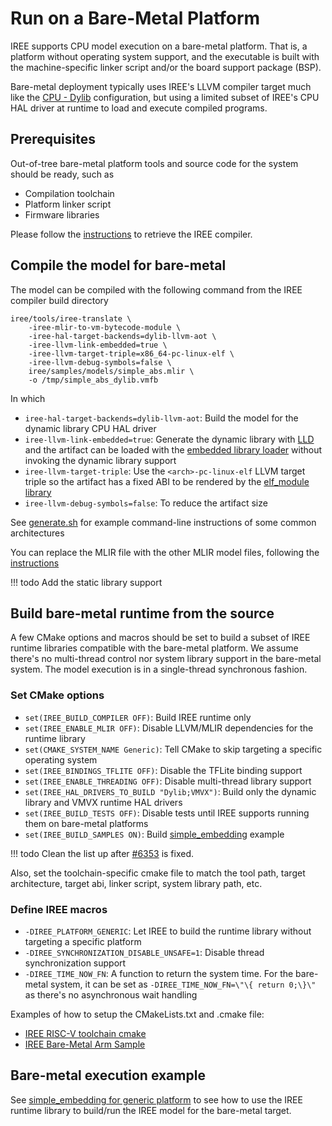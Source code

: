 # Run on a Bare-Metal Platform

IREE supports CPU model execution on a bare-metal platform. That is, a platform
without operating system support, and the executable is built with the
machine-specific linker script and/or the board support package (BSP).

Bare-metal deployment typically uses IREE's LLVM compiler target much like the
[CPU - Dylib](./cpu-dylib.md)
configuration, but using a limited subset of IREE's CPU HAL driver at runtime to
load and execute compiled programs.

## Prerequisites

Out-of-tree bare-metal platform tools and source code for the system should be
ready, such as

* Compilation toolchain
* Platform linker script
* Firmware libraries

Please follow the
[instructions](./cpu-dylib.md#get-compiler-for-cpu-native-instructions)
to retrieve the IREE compiler.

## Compile the model for bare-metal

The model can be compiled with the following command from the IREE compiler
build directory

``` shell hl_lines="3 4 5 6"
iree/tools/iree-translate \
    -iree-mlir-to-vm-bytecode-module \
    -iree-hal-target-backends=dylib-llvm-aot \
    -iree-llvm-link-embedded=true \
    -iree-llvm-target-triple=x86_64-pc-linux-elf \
    -iree-llvm-debug-symbols=false \
    iree/samples/models/simple_abs.mlir \
    -o /tmp/simple_abs_dylib.vmfb

```

In which

* `iree-hal-target-backends=dylib-llvm-aot`: Build the model for the dynamic
library CPU HAL driver
* `iree-llvm-link-embedded=true`: Generate the dynamic library with
[LLD](https://lld.llvm.org/) and the artifact can be loaded with the
[embedded library loader](https://github.com/google/iree/blob/main/iree/hal/local/loaders/embedded_library_loader.h)
without invoking the dynamic library support
* `iree-llvm-target-triple`: Use the `<arch>-pc-linux-elf` LLVM target triple so
the artifact has a fixed ABI to be rendered by the
[elf_module library](https://github.com/google/iree/tree/main/iree/hal/local/elf)
* `iree-llvm-debug-symbols=false`: To reduce the artifact size

See [generate.sh](https://github.com/google/iree/blob/main/iree/hal/local/elf/testdata/generate.sh)
for example command-line instructions of some common architectures

You can replace the MLIR file with the other MLIR model files, following the
[instructions](./cpu-dylib.md#compile-the-model)

!!! todo
    Add the static library support

## Build bare-metal runtime from the source

A few CMake options and macros should be set to build a subset of IREE runtime
libraries compatible with the bare-metal platform. We assume there's no
multi-thread control nor system library support in the bare-metal system. The
model execution is in a single-thread synchronous fashion.

### Set CMake options

* `set(IREE_BUILD_COMPILER OFF)`: Build IREE runtime only
* `set(IREE_ENABLE_MLIR OFF)`: Disable LLVM/MLIR dependencies for the runtime
library
* `set(CMAKE_SYSTEM_NAME Generic)`: Tell CMake to skip targeting a specific
operating system
* `set(IREE_BINDINGS_TFLITE OFF)`: Disable the TFLite binding support
* `set(IREE_ENABLE_THREADING OFF)`: Disable multi-thread library support
* `set(IREE_HAL_DRIVERS_TO_BUILD "Dylib;VMVX")`: Build only the dynamic library
and VMVX runtime HAL drivers
* `set(IREE_BUILD_TESTS OFF)`: Disable tests until IREE supports running them on
bare-metal platforms
* `set(IREE_BUILD_SAMPLES ON)`: Build
[simple_embedding](https://github.com/google/iree/tree/main/iree/samples/simple_embedding)
example

!!! todo
    Clean the list up after [#6353](https://github.com/google/iree/issues/6353)
    is fixed.

Also, set the toolchain-specific cmake file to match the tool path, target
architecture, target abi, linker script, system library path, etc.

### Define IREE macros

* `-DIREE_PLATFORM_GENERIC`: Let IREE to build the runtime library without
targeting a specific platform
* `-DIREE_SYNCHRONIZATION_DISABLE_UNSAFE=1`: Disable thread synchronization
support
* `-DIREE_TIME_NOW_FN`: A function to return the system time. For the bare-metal
system, it can be set as `-DIREE_TIME_NOW_FN=\"\{ return 0;\}\"` as there's no
asynchronous wait handling

Examples of how to setup the CMakeLists.txt and .cmake file:

* [IREE RISC-V toolchain cmake](https://github.com/google/iree/blob/main/build_tools/cmake/riscv.toolchain.cmake)
* [IREE Bare-Metal Arm Sample](https://github.com/iml130/iree-bare-metal-arm)

## Bare-metal execution example

See
[simple_embedding for generic platform](https://github.com/google/iree/blob/main/iree/samples/simple_embedding/README.md#generic-platform-support)
to see how to use the IREE runtime library to build/run the IREE model for the
bare-metal target.
